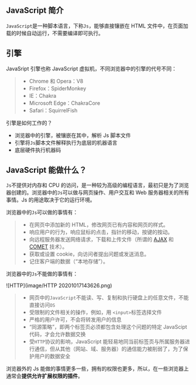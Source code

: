 ## JavaScript 简介

`JavaScript`是一种脚本语言，下称`Js`，能够直接镶嵌在 HTML 文件中，在页面加载的时候自动运行，不需要编译即可执行。

##  引擎

JavaSript 引擎也称 JavaScript 虚拟机，不同浏览器中的引擎的代号不同：

> - Chrome 和 Opera：V8
> - Firefox：SpiderMonkey
> - IE：Chakra
> - Microsoft Edge：ChakraCore
> - Safari：SquirrelFish

引擎是如何工作的？

- 浏览器中的引擎，被镶嵌在其中，解析 Js 脚本文件
- 引擎将`Js`脚本文件解释执行为底层的机器语言
- 底层硬件执行机器码

## JavaScript 能做什么？

`Js`不提供对内存和 CPU 的访问，是一种较为高级的编程语言，最初只是为了浏览器创建的。浏览器中的`Js`可以做与网页操作、用户交互和 Web 服务器相关的所有事情。Js 的用途取决于它的运行环境。

浏览器中的`Js`可以做的事情有：

> - 在网页中添加新的 HTML，修改网页已有内容和网页的样式。
> - 响应用户的行为，响应鼠标的点击，指针的移动，按键的按动。
> - 向远程服务器发送网络请求，下载和上传文件（所谓的 [AJAX](https://en.wikipedia.org/wiki/Ajax_(programming)) 和 [COMET](https://en.wikipedia.org/wiki/Comet_(programming)) 技术）。
> - 获取或设置 cookie，向访问者提出问题或发送消息。
> - 记住客户端的数据（“本地存储”）。

浏览器中的`Js`不能做的事情有：

![HTTP](image/HTTP 20201017143626.png)

>- 网页中的`JavaScript`不能读、写、复制和执行硬盘上的任意文件，不能直接访问`OS`
>- 受限制的文件相关的操作，例如，用 `<input>`标签选择文件
>- 严格的用户许可，不会将转发用户的信息
>- “同源策略”，即两个标签页必须都包含处理这个问题的特定 JavaScipt 代码，才会允许数据交换
>- 受`HTTP`协议的影响，JavaScript 能轻易地同当前标签页与所属服务器进行通信，但从其他（网站、域、服务器）的通信能力被削弱了，为了保护用户的数据安全

浏览器外的 Js 能做的事情更多一些，拥有的权限也更多，所以，在一些浏览器上通常会**提供允许扩展权限的插件**。
